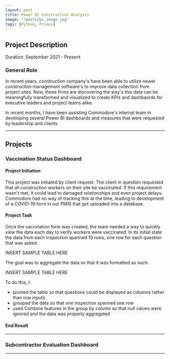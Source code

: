 ```yaml
---
layout: post
title: Power BI Construction Analysis
image: "/posts/bi_image.jpg"
tags: [Python, Primes]
---
```


## Project Description

Duration: September 2021 - Present

### General Role

In recent years, construction company's have been able to utilize newer construction management software's to improve data collection from project sites. Now, these firms are discovering the way's this data can be meaningfully transformed and visualized to create KPIs and dashbaords for executive leaders and project teams alike.

In recent months, I have been assisting Commodore's internal team in developing several Power BI dashboards and measures that were requested by leadership and clients.

---

## Projects

### Vaccination Status Dashboard

#### Project Initiation

This project was initiated by client request. The client in question requested that all construction workers on their site be vaccinated. If this requirement wasn't met, it could lead to damaged relationships and even project delays. Commodore had no way of tracking this at the time, leading to development of a COVID-19 form in our PMIS that got uploaded into a database.

#### Project Task

Once the vaccination form was created, the team needed a way to quickly view the data each day to verify workers were vaccinated. In its initial state the data from each inspection spanned 10 rows, one row for each question that was asked.

INSERT SAMPLE TABLE HERE

The goal was to aggregate the data so that it was formatted as such:

INSERT SAMPLE TABLE HERE

To do this, I:
- pivoted the table so that questions could be displayed as columns rather than row inputs
- grouped the data so that one inspection spanned one row
- used Combine features in the group by column so that null values were ignored and the data was properly aggregated

#### End Result

---

### Subcontractor Evaluation Dashboard



---

### 
